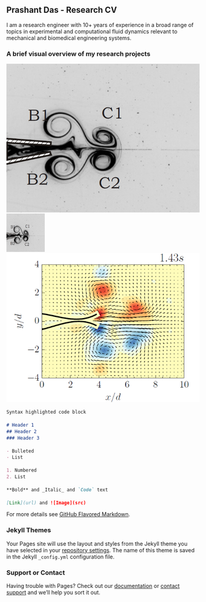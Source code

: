 ## Prashant Das - Research CV

I am a research engineer with 10+ years of experience in a broad range of topics in experimental and computational fluid dynamics relevant to mechanical and biomedical engineering systems.

### A brief visual overview of my research projects

![hinged rigid flaps](images/vortex-flap4.png)
<img src="images/vortex-flap4.png" width="100" height="100">
![flexible flaps](images/vortex-flap4-flexible-vort.png)


```markdown
Syntax highlighted code block

# Header 1
## Header 2
### Header 3

- Bulleted
- List

1. Numbered
2. List

**Bold** and _Italic_ and `Code` text

[Link](url) and ![Image](src)
```

For more details see [GitHub Flavored Markdown](https://guides.github.com/features/mastering-markdown/).

### Jekyll Themes

Your Pages site will use the layout and styles from the Jekyll theme you have selected in your [repository settings](https://github.com/prashdas/prashdas.github.io/settings/pages). The name of this theme is saved in the Jekyll `_config.yml` configuration file.

### Support or Contact

Having trouble with Pages? Check out our [documentation](https://docs.github.com/categories/github-pages-basics/) or [contact support](https://support.github.com/contact) and we’ll help you sort it out.
